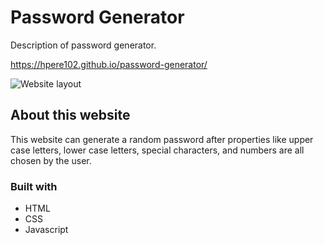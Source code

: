 # Password Generator

Description of password generator.

https://hpere102.github.io/password-generator/

![Website layout](password-generator/assets/images/screencapture-hpere102-github-io-password-generator-2021-10-01-16_24_26.png)

## About this website

This website can generate a random password after properties like upper case letters, lower case letters, special characters, and numbers are all chosen by the user.

### Built with

* HTML
* CSS
* Javascript

